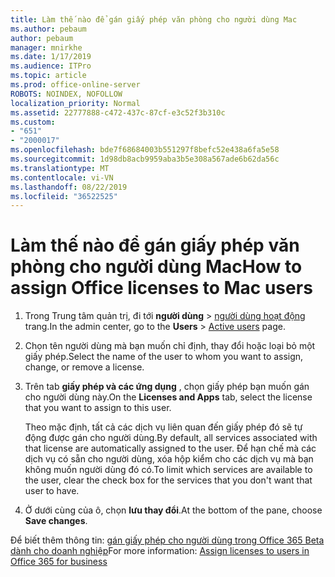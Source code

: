 ```yaml
---
title: Làm thế nào để gán giấy phép văn phòng cho người dùng Mac
ms.author: pebaum
author: pebaum
manager: mnirkhe
ms.date: 1/17/2019
ms.audience: ITPro
ms.topic: article
ms.prod: office-online-server
ROBOTS: NOINDEX, NOFOLLOW
localization_priority: Normal
ms.assetid: 22777888-c472-437c-87cf-e3c52f3b310c
ms.custom:
- "651"
- "2000017"
ms.openlocfilehash: bde7f68684003b551297f8befc52e438a6fa5e58
ms.sourcegitcommit: 1d98db8acb9959aba3b5e308a567ade6b62da56c
ms.translationtype: MT
ms.contentlocale: vi-VN
ms.lasthandoff: 08/22/2019
ms.locfileid: "36522525"
---
```

# <a name="how-to-assign-office-licenses-to-mac-users"></a><span data-ttu-id="e4bce-102">Làm thế nào để gán giấy phép văn phòng cho người dùng Mac</span><span class="sxs-lookup"><span data-stu-id="e4bce-102">How to assign Office licenses to Mac users</span></span>

1. <span data-ttu-id="e4bce-103">Trong Trung tâm quản trị, đi tới **người dùng** \> [người dùng hoạt động](https://go.microsoft.com/fwlink/p/?linkid=834822) trang.</span><span class="sxs-lookup"><span data-stu-id="e4bce-103">In the admin center, go to the **Users** \> [Active users](https://go.microsoft.com/fwlink/p/?linkid=834822) page.</span></span>

2. <span data-ttu-id="e4bce-104">Chọn tên người dùng mà bạn muốn chỉ định, thay đổi hoặc loại bỏ một giấy phép.</span><span class="sxs-lookup"><span data-stu-id="e4bce-104">Select the name of the user to whom you want to assign, change, or remove a license.</span></span>

3. <span data-ttu-id="e4bce-105">Trên tab **giấy phép và các ứng dụng** , chọn giấy phép bạn muốn gán cho người dùng này.</span><span class="sxs-lookup"><span data-stu-id="e4bce-105">On the **Licenses and Apps** tab, select the license that you want to assign to this user.</span></span>

    <span data-ttu-id="e4bce-106">Theo mặc định, tất cả các dịch vụ liên quan đến giấy phép đó sẽ tự động được gán cho người dùng.</span><span class="sxs-lookup"><span data-stu-id="e4bce-106">By default, all services associated with that license are automatically assigned to the user.</span></span> <span data-ttu-id="e4bce-107">Để hạn chế mà các dịch vụ có sẵn cho người dùng, xóa hộp kiểm cho các dịch vụ mà bạn không muốn người dùng đó có.</span><span class="sxs-lookup"><span data-stu-id="e4bce-107">To limit which services are available to the user, clear the check box for the services that you don't want that user to have.</span></span>

4. <span data-ttu-id="e4bce-108">Ở dưới cùng của ô, chọn **lưu thay đổi**.</span><span class="sxs-lookup"><span data-stu-id="e4bce-108">At the bottom of the pane, choose **Save changes**.</span></span>

<span data-ttu-id="e4bce-109">Để biết thêm thông tin: [gán giấy phép cho người dùng trong Office 365 Beta dành cho doanh nghiệp](https://docs.microsoft.com/office365/admin/subscriptions-and-billing/assign-licenses-to-users)</span><span class="sxs-lookup"><span data-stu-id="e4bce-109">For more information: [Assign licenses to users in Office 365 for business](https://docs.microsoft.com/office365/admin/subscriptions-and-billing/assign-licenses-to-users)</span></span>
  